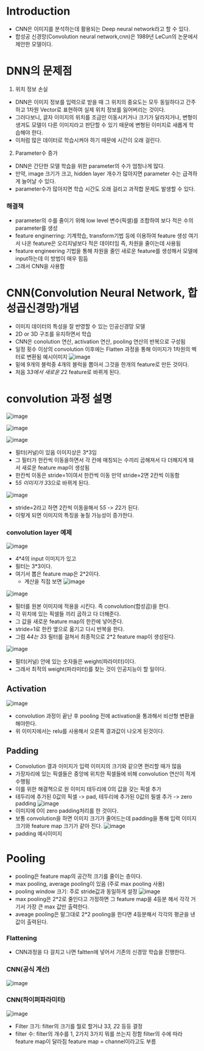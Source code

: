 # Introduction
- CNN은 이미지를 분석하는데 활용되는 Deep neural network라고 할 수 있다.
- 합성공 신경망(Convolution neural network,cnn)은 1989년 LeCun의 논문에서 제안한 모델이다. 

# DNN의 문제점
1. 위치 정보 손실
- DNN은 이미지 정보를 입력으로 받을 때 그 위치의 중요도는 모두 동일하다고 간주하고 1차원 Vector로 표현하여 실제 위치 정보를 잃어버리는 것이다.
- 그러다보니, 글자 이미지의 위치를 조금만 이동시키거나 크기가 달라지거나, 변형이 생겨도 모델이 다른 이미지라고 판단할 수 있기 때문에 변형된 이미지로 새롭게 학습해야 한다.
- 이처럼 많은 데이터로 학습시켜야 하기 때문에 시간이 오래 걸린다.
2. Parameter수 증가
- DNN은 간단한 모델 학습을 위한 parameter의 수가 엄청나게 많다.
- 만약, image 크기가 크고, hidden layer 개수가 많아지면 parameter 수는 급격하게 늘어날 수 있다.
- parameter수가 많아지면 학습 시간도 오래 걸리고 과적합 문제도 발생할 수 있다.
### 해결책
- parameter의 수를 줄이기 위해 low level 변수(픽셀)를 조합하여 보다 적은 수의 parameter를 생성
- feature enginerring: 기계학습, transform기법 등에 이용하여 feature 생성
                       여기서 나온 feature은 오리지널보다 적은 데이터임 즉, 차원을 줄이는데 사용됨
- feature engineering 기법을 통해 차원을 줄인 새로운 feature를 생성해서 모델에 input하는데 이 방법이 매우 힘듬
- 그래서 CNN을 사용함

# CNN(Convolution Neural Network, 합성곱신경망)개념
- 이미지 데이터의 특성을 잘 반영할 수 있는 인공신경망 모델
- 2D or 3D 구조를 유지하면서 학습
- CNN은 conolution 연산, activation 연산, pooling 연산의 반복으로 구성됨
- 일정 횟수 이상의 convolution 이후에는 Flatten 과정을 통해 이미지가 1차원의 벡터로 변환됨
예시이미지
![image](https://user-images.githubusercontent.com/83350692/225309341-a1d0c862-e0b8-4b17-84b4-919aab98221d.png)
- 밑에 9개의 블럭중 4개의 블럭을 뽑아서 그것을 한개의 feature로 만든 것이다.
- 처음 3*3에서 새로운 2*2 feature로 바뀌게 된다.

# convolution 과정 설명
![image](https://user-images.githubusercontent.com/83350692/225311282-e90ab5c8-885d-4ef1-a592-ebd3ff332054.png)

![image](https://user-images.githubusercontent.com/83350692/225311437-9de4872a-7aa8-439b-b600-1f3ad4ebeeca.png)

![image](https://user-images.githubusercontent.com/83350692/225311969-fee7262c-d220-498e-b0a0-3855c85766fb.png)

- 필터(커널)이 있음 이미지상은 3*3임
- 그 필터가 한칸씩 이동을하면서 각 칸에 매칭되는 수끼리 곱해져서 다 더해지게 돼서 새로운 feature map이 생성됨
- 한칸씩 이동은 stride=1이여서 한칸씩 이동 만약 stride=2면 2칸씩 이동함
- 5*5 이미지가 3*3으로 바뀌게 된다.

![image](https://user-images.githubusercontent.com/83350692/225312184-f7bdaa3c-aae0-4aec-a1ae-15c0be60c331.png)
- stride=2라고 하면 2칸씩 이동을해서 5*5 -> 2*2가 된다.
- 이렇게 되면 이미지의 특징을 놓칠 가능성이 증가한다.

### convolution layer 예제
![image](https://user-images.githubusercontent.com/83350692/225312805-602baecd-3679-4571-aaf2-19be8830cd83.png)
- 4*4의 input 이미지가 있고
- 필터는 3*3이다.
- 여기서 뽑은 feature map은 2*2이다.
  - 계산을 직접 보면
![image](https://user-images.githubusercontent.com/83350692/225313191-36c275a8-57bb-4782-a244-0169d77eb482.png)

![image](https://user-images.githubusercontent.com/83350692/225313340-570aabaa-630b-4b23-b8f2-c58b8eb6917c.png)
- 필터를 원본 이미지에 적용을 시킨다. 즉 convolution(합성곱)을 한다.
- 각 위치에 있는 픽셀들 끼리 곱하고 다 더해준다.
- 그 값을 새로운 feature map의 한칸에 넣어준다.
- stride=1로 한칸 옆으로 옮기고 다시 반복을 한다.
- 그럼 4*4는 3*3 필터를 걸쳐서 최종적으로 2*2 feature map이 생성된다.

![image](https://user-images.githubusercontent.com/83350692/225313711-71fcd267-19ad-446a-a33c-d80e7b2f8e23.png)
- 필터(커널) 안에 있는 숫자들은 weight(파라미터)이다. 
- 그래서 최적의 weight(파라미터)를 찾는 것이 인공지능이 할 일이다.

## Activation
![image](https://user-images.githubusercontent.com/83350692/225314844-7fe5a34d-e738-492c-b8ea-62a62ffee444.png)
- convolution 과정이 끝난 후 pooling 전에 activation을 통과해서 비선형 변환을 해야한다.
- 위 이미지에서는 relu를 사용해서 오른쪽 결과값이 나오게 된것이다.

## Padding
- Convolution 결과 이미지가 입력 이미지의 크기와 같으면 편리할 때가 많음
- 가장자리에 있는 픽셀들은 중앙에 위치한 픽셀들에 비해 convolution 연산이 적게 수행됨
- 이를 위한 해결책으로 원 이미지 테두리에 0의 값을 갖는 픽셀 추가
- 테두리에 추가된 0값의 픽셀 -> pad, 테두리에 추가된 0값의 필셀 추가 -> zero padding
![image](https://user-images.githubusercontent.com/83350692/225319012-23f0b100-476f-445c-8ef8-33fce81e404d.png)
- 이미지에 0이 zero padding처리를 한 것이다.
- 보통 convolution을 하면 이미지 크기가 줄어드는데 padding을 통해 입력 이미지 크기와 feature map 크기가 같아 진다.
![image](https://user-images.githubusercontent.com/83350692/225319246-c272d596-2e07-48c3-a716-519ad1ebf86a.png)
- padding 예시이미지

# Pooling
- pooling은 feature map의 공간적 크기를 줄이는 층이다.
- max pooling, average pooling이 있음 (주로 max pooling 사용)
- pooling window 크기: 주로 stride값과 동일하게 설정
![image](https://user-images.githubusercontent.com/83350692/225321061-c0dda06b-557a-4455-bca6-97babf7d3165.png)
- max pooling은 2*2로 줄인다고 가정하면 그 feature map을 4등분 해서 각각 거기서 가장 큰 max 값만 출력한다.
- aveage pooling은 말그대로 2*2 pooling을 한다면 4등분해서 각각의 평균을 낸 값이 출력된다.


### Flattening
- CNN과정을 다 걸치고 나면 faltten에 넣어서 기존의 신경망 학습을 진행한다.


### CNN(공식 계산)
![image](https://user-images.githubusercontent.com/83350692/225321937-e411b8a0-2148-4ced-806a-bda22a6fafa2.png)


### CNN(하이퍼파라미터)
![image](https://user-images.githubusercontent.com/83350692/225322008-848a6d82-4e04-4324-a2c2-86031d5ae9e2.png)
- Filter 크기: filter의 크기를 뭘로 할거냐 3*3, 2*2 등등 결정
- filter 수: filter의 개수를 1, 2가지 3가지 뭐를 쓰는지 정함 
             filter의 수에 따라 feature map이 달라짐 feature map = channel이라고도 부름
